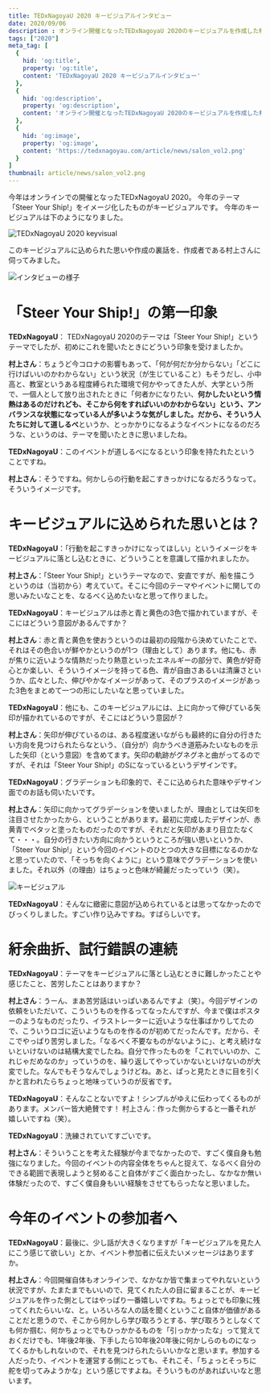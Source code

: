 ```yaml
---
title: TEDxNagoyaU 2020 キービジュアルインタビュー
date: 2020/09/06
description : オンライン開催となったTEDxNagoyaU 2020のキービジュアルを作成した村上さんにインタビューしました。
tags: ["2020"]
meta_tag: [
  {
    hid: 'og:title',
    property: 'og:title',
    content: 'TEDxNagoyaU 2020 キービジュアルインタビュー'
  },
  {
    hid: 'og:description',
    property: 'og:description',
    content: 'オンライン開催となったTEDxNagoyaU 2020のキービジュアルを作成した村上さんにインタビューしました。'
  },
  {
    hid: 'og:image',
    property: 'og:image',
    content: 'https://tedxnagoyau.com/article/news/salon_vol2.png'
  }
]
thumbnail: article/news/salon_vol2.png
---
```


今年はオンラインでの開催となったTEDxNagoyaU 2020。
今年のテーマ「Steer Your Ship!」をイメージ化したものがキービジュアルです。
今年のキービジュアルは下のようになりました。

![TEDxNagoyaU 2020 keyvisual](article/news/interview_with_the_designer_of_the_keyvisual_2020/steer_your_ship_square.png)

このキービジュアルに込められた思いや作成の裏話を、作成者である村上さんに伺ってみました。

![インタビューの様子](article/news/interview_with_the_designer_of_the_keyvisual_2020/screenshot_of_the_interview.png)

# 「Steer Your Ship!」の第一印象

**TEDxNagoyaU**： TEDxNagoyaU 2020のテーマは「Steer Your Ship!」というテーマでしたが、初めにこれを聞いたときにどういう印象を受けましたか。

**村上さん**：ちょうど今コロナの影響もあって、「何が何だか分からない」「どこに行けばいいのかわからない」という状況（が生じていること）もそうだし、小中高と、教室というある程度縛られた環境で何かやってきた人が、大学という所で、一個人として放り出されたときに「何者かになりたい、**何かしたいという情熱はあるのだけれども、そこから何をすればいいのかわからない」という、アンバランスな状態になっている人が多いような気がしました。**だから、そういう人たちに対して**道しるべ**というか、とっかかりになるようなイベントになるのだろうな、というのは、テーマを聞いたときに思いましたね。

**TEDxNagoyaU**：このイベントが道しるべになるという印象を持たれたということですね。

**村上さん**：そうですね。何かしらの行動を起こすきっかけになるだろうなって。そういうイメージです。

# キービジュアルに込められた思いとは？

**TEDxNagoyaU**：「行動を起こすきっかけになってほしい」というイメージをキービジュアルに落とし込むときに、どういうことを意識して描かれましたか。

**村上さん**：「Steer Your Ship!」というテーマなので、安直ですが、船を描こうというのは（当初から）考えていて。そこに今回のテーマやイベントに関しての思いみたいなことを、なるべく込めたいなと思って作りました。

**TEDxNagoyaU**：キービジュアルは赤と青と黄色の3色で描かれていますが、そこにはどういう意図があるんですか？

**村上さん**：赤と青と黄色を使おうというのは最初の段階から決めていたことで、それはその色合いが鮮やかというのが1つ（理由として）あります。他にも、赤が焦りに近いような情熱だったり熱意といったエネルギーの部分で、黄色が好奇心とか楽しい、そういうイメージを持ってる色、青が自由さあるいは清廉さというか、広々とした、伸びやかなイメージがあって、そのプラスのイメージがあった3色をまとめて一つの形にしたいなと思っていました。

**TEDxNagoyaU**：他にも、このキービジュアルには、上に向かって伸びている矢印が描かれているのですが、そこにはどういう意図が？

**村上さん**：矢印が伸びているのは、ある程度迷いながらも最終的に自分の行きたい方向を見つけられたらなという、（自分が）向かうべき道筋みたいなものを示した矢印（という意図）を含めてます。矢印の軌跡がグネグネと曲がってるのですが、それは「Steer Your Ship!」のSになっているというデザインです。

**TEDxNagoyaU**：グラデーションも印象的で、そこに込められた意味やデサイン面でのお話も伺いたいです。

**村上さん**：矢印に向かってグラデーションを使いましたが、理由としては矢印を注目させたかったから、ということがあります。最初に完成したデザインが、赤黄青でベタッと塗ったものだったのですが、それだと矢印があまり目立たなくて・・・。自分の行きたい方向に向かうというところが強い思いというか、「Steer Your Ship!」という今回のイベントのひとつの大きな目標になるのかなと思っていたので、「そっちを向くように」という意味でグラデーションを使いました。それ以外（の理由）はちょっと色味が綺麗だったっていう（笑）。

![キービジュアル](article/news/interview_with_the_designer_of_the_keyvisual_2020/steer_your_ship_square.png "赤、青、黄で構成されたキービジュアル。上に向かって矢印が伸びていて、美しくグラデーションがかかっている")

**TEDxNagoyaU**：そんなに緻密に意図が込められているとは思ってなかったのでびっくりしました。すごい作り込みですね。すばらしいです。

# 紆余曲折、試行錯誤の連続

**TEDxNagoyaU**：テーマをキービジュアルに落とし込むときに難しかったことや感じたこと、苦労したことはありますか？

**村上さん**：うーん、まあ苦労話はいっぱいあるんですよ（笑）。今回デザインの依頼をいただいて、こういうものを作るってなったんですが、今まで僕はポスターのようなものだったり、イラストレーターに近いような仕事ばかりしてたので、こういうロゴに近いようなものを作るのが初めてだったんです。だから、そこでやっぱり苦労しました。「なるべく不要なものがないように」、と考え続けないといけないのは結構大変でしたね。自分で作ったものを「これでいいのか、これじゃだめなのか」っていうのを、繰り返してやっていかないといけないのが大変でした。なんでもそうなんでしょうけどね。あと、ぱっと見たときに目を引くかと言われたらちょっと地味っていうのが反省です。

**TEDxNagoyaU**：そんなことないですよ！シンプルがゆえに伝わってくるものがあります。メンバー皆大絶賛です！
村上さん：作った側からすると一番それが嬉しいですね（笑）。

**TEDxNagoyaU**：洗練されていてすごいです。

**村上さん**：そういうことを考えた経験が今までなかったので、すごく僕自身も勉強になりました。今回のイベントの内容全体をちゃんと捉えて、なるべく自分のできる範囲で表現しようと努めること自体がすごく面白かったし、なかなか無い体験だったので、すごく僕自身もいい経験をさせてもらったなと思いました。

# 今年のイベントの参加者へ

**TEDxNagoyaU**：最後に、少し話が大きくなりますが「キービジュアルを見た人にこう感じて欲しい」とか、イベント参加者に伝えたいメッセージはありますか。

**村上さん**：今回開催自体もオンラインで、なかなか皆で集まってやれないという状況ですが、たまたまでもいいので、見てくれた人の目に留まることが、キービジュアルを作った側としてはやっぱり一番嬉しいですね。ちょっとでも印象に残ってくれたらいいな、と。いろいろな人の話を聞くということ自体が価値があることだと思うので、そこから何かしら学び取ろうとする、学び取ろうとしなくても何か掴む、何かちょっとでもひっかかるものを「引っかかったな」って覚えておくだけでも、1年後2年後、下手したら10年後20年後に何かしらのものになってくるかもしれないので、それを見つけられたらいいかなと思います。参加する人だったり、イベントを運営する側にとっても、それこそ、「ちょっとそっちに舵を切ってみようかな」という感じですよね。そういうものがあればいいなと思います。
